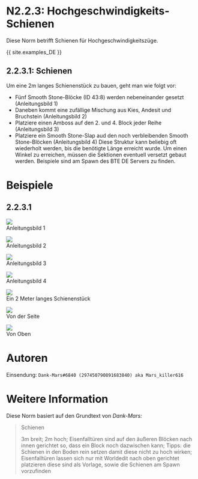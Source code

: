 # N2.2.3: Hochgeschwindigkeits-Schienen

Diese Norm betrifft Schienen für Hochgeschwindigkeitszüge.

{{ site.examples_DE }}

## 2.2.3.1: Schienen
Um eine 2m langes Schienenstück zu bauen, geht man wie folgt vor:
* Fünf Smooth Stone-Blöcke (ID 43:8) werden nebeneinander gesetzt (Anleitungsbild 1)
* Daneben kommt eine zufällige Mischung aus Kies, Andesit und Bruchstein (Anleitungsbild 2)
* Platziere einen Amboss auf den 2. und 4. Block jeder Reihe (Anleitungsbild 3)
* Platziere ein Smooth Stone-Slap aud den noch verbleibenden Smooth Stone-Blöcken (Anleitungsbild 4) 
Diese Struktur kann beliebig oft wiederholt werden, bis die benötigte Länge erreicht wurde. Um einen Winkel zu erreichen, müssen die Sektionen eventuell versetzt gebaut werden. Beispiele sind am Spawn des BTE DE Servers zu finden.

# Beispiele

## 2.2.3.1

![](https://cdn.discordapp.com/attachments/707321226405871647/707912679351779328/2020-05-08_11.19.03.png)  
Anleitungsbild 1

![](https://cdn.discordapp.com/attachments/707321226405871647/707912696753946694/2020-05-08_11.20.01.png)  
Anleitungsbild 2

![](https://cdn.discordapp.com/attachments/707321226405871647/707912696821055508/2020-05-08_11.20.09.png)  
Anleitungsbild 3

![](https://cdn.discordapp.com/attachments/707321226405871647/707912698217889822/2020-05-08_11.20.26.png)  
Anleitungsbild 4

![](https://cdn.discordapp.com/attachments/707321226405871647/707912698222084116/2020-05-08_11.20.24.png)  
Ein 2 Meter langes Schienenstück

![](https://cdn.discordapp.com/attachments/707321226405871647/707913376403292180/2020-05-08_11.23.36.png)  
Von der Seite

![](https://cdn.discordapp.com/attachments/707321226405871647/707913380937072680/2020-05-08_11.23.40.png)  
Von Oben

# Autoren

Einsendung: `Dank-Mars#6840 (297450790891683840) aka Mars_killer616`

# Weitere Information

Diese Norm basiert auf den Grundtext von _Dank-Mars:_

> Schienen
>
> 3m breit; 2m hoch; Eisenfalltüren sind auf den äußeren Blöcken nach innen gerichtet so, dass ein Block noch dazwischen kann; Tipps: die Schienen in den Boden rein setzen damit diese nicht zu hoch wirken; Eisenfalltüren lassen sich nur mit Worldedit nach oben gerichtet platzieren diese sind als Vorlage, sowie die Schienen am Spawn vorzufinden
